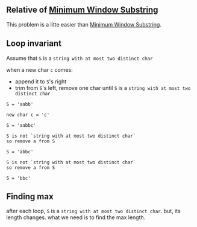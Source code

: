 ## Relative of [Minimum Window Substring](../minimum-window-substring)

This problem is a litte easier than [Minimum Window Substring](../minimum-window-substring).

## Loop invariant 

Assume that `S` is a `string with at most two distinct char`

when a new char `c` comes: 
 * append it to `S`'s right
 * trim from `S`'s left, remove one char until `S` is a `string with at most two distinct char`

```
S = 'aabb'

new char c = 'c'

S = 'aabbc'

S is not `string with at most two distinct char`
so remove a from S

S = 'abbc'

S is not `string with at most two distinct char`
so remove a from S

S = 'bbc'

```


## Finding max

after each loop, `S` is a `string with at most two distinct char`. but, its length changes.
what we need is to find the max length.
